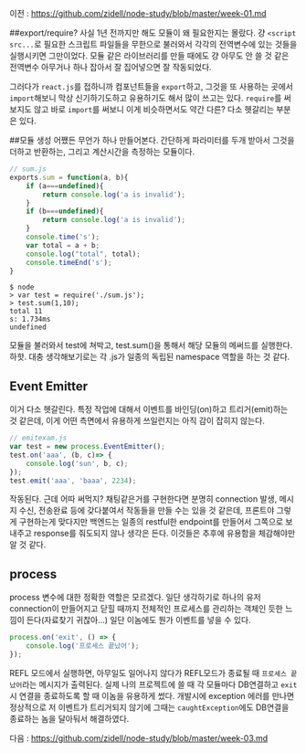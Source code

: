 이전 : https://github.com/zidell/node-study/blob/master/week-01.md

##export/require?
사실 1년 전까지만 해도 모듈이 왜 필요한지는 몰랐다. 걍 `<script src...`로 필요한 스크립트 파일들을 무한으로 불러와서 각각의 전역변수에 있는 것들을 실행시키면 그만이었다. 모듈 같은 라이브러리를 만들 때에도 걍 아무도 안 쓸 것 같은 전역변수 아무거나 하나 잡아서 잘 집어넣으면 잘 작동되었다.

그러다가 `react.js`를 접하니까 컴포넌트들을 `export`하고, 그것을 또 사용하는 곳에서 `import`해보니 막상 신기하기도하고 유용하기도 해서 많이 쓰고는 있다. `require`를 써보지도 않고 바로 `import`를 써보니 이게 비슷하면서도 약간 다른? 다소 헷갈리는 부분은 있다.

##모듈 생성
어쨌든 무언가 하나 만들어본다. 간단하게 파라미터를 두개 받아서 그것을 더하고 반환하는, 그리고 계산시간을 측정하는 모듈이다.
```Javascript
// sum.js
exports.sum = function(a, b){
	if (a===undefined){
		return console.log('a is invalid');
	}
	if (b===undefined){
		return console.log('a is invalid');
	}
	console.time('s');
	var total = a + b;
	console.log("total", total);
	console.timeEnd('s');
}
```
```
$ node
> var test = require('./sum.js');
> test.sum(1,10);
total 11
s: 1.734ms
undefined
```
모듈을 불러와서 test에 쳐박고, test.sum()을 통해서 해당 모듈의 메써드를 실행한다. 하핫. 
대충 생각해보기로는 각 .js가 일종의 독립된 namespace 역할을 하는 것 같다.

## Event Emitter
이거 다소 헷갈린다. 특정 작업에 대해서 이벤트를 바인딩(on)하고 트리거(emit)하는 것 같은데, 이게 어떤 측면에서 유용하게 쓰일런지는 아직 감이 잡히지 않는다.
```javascript
// emitexam.js
var test = new process.EventEmitter();
test.on('aaa', (b, c)=> {
	console.log('sun', b, c);
});
test.emit('aaa', 'baaa', 2234);
```
작동된다. 근데 어따 써먹지? 채팅같은거를 구현한다면 분명히 connection 발생, 메시지 수신, 전송완료 등에 갖다붙여서 작동들을 만들 수는 있을 것 같은데, 프론트야 그렇게 구현하는게 맞다지만 백엔드는 일종의 restful한 endpoint를 만들어서 그쪽으로 보내주고 response를 줘도되지 않나 생각은 든다. 이것들은 추후에 유용함을 체감해야만 알 것 같다.

## process
process 변수에 대한 정확한 역할은 모르겠다. 일단 생각하기로 하나의 유저 connection이 만들어지고 닫힐 때까지 전체적인 프로세스를 관리하는 객체인 듯한 느낌이 든다(자료찾기 귀찮아...) 일단 이놈에도 뭔가 이벤트를 넣을 수 있다.
```javascript
process.on('exit', () => {
	console.log('프로세스 끝났어');
});
```
REFL 모드에서 실행하면, 아무일도 일어나지 않다가 REFL모드가 종료될 때 `프로세스 끝났어`라는 메시지가 출력된다. 실제 나의 프로젝트에 쓸 때 각 모듈마다 DB연결하고 `exit`시 연결을 종료하도록 할 때 이놈을 유용하게 썼다. 개발시에 exception 에러를 만나면 정상적으로 저 이벤트가 트리거되지 않기에 그때는 `caughtException`에도 DB연결을 종료하는 놈을 달아둬서 해결하였다.


다음 : https://github.com/zidell/node-study/blob/master/week-03.md
